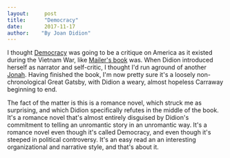 ```yaml
---
layout:     post
title:      "Democracy"
date:       2017-11-17
author:    "By Joan Didion"
---
```


I thought [Democracy](http://amzn.to/2zMaRaq) was going to be a critique on America as it existed during the Vietnam War, like [Mailer's book](/details/2017-10-27-The-Armies-of-the-Night-History-as-a-Novel-the-Novel-as-History) was. When Didion introduced herself as narrator and self-critic, I thought I'd run aground of another [Jonah](/details/2017-09-10-Cats-Cradle). Having finished the book, I'm now pretty sure it's a loosely non-chronological Great Gatsby, with Didion a weary, almost hopeless Carraway beginning to end. 

The fact of the matter is this is a romance novel, which struck me as surprising, and which Didion specifically refutes in the middle of the book. It's a romance novel that's almost entirely disguised by Didion's commitment to telling an unromantic story in an unromantic way. It's a romance novel even though it's called Democracy, and even though it's steeped in political controversy. It's an easy read an an interesting organizational and narrative style, and that's about it. 